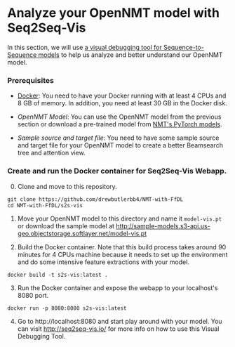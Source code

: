 # Analyze your OpenNMT model with Seq2Seq-Vis

In this section, we will use [a visual debugging tool for Sequence-to-Sequence models](https://github.com/HendrikStrobelt/Seq2Seq-Vis) to help us analyze and better understand our OpenNMT model.

### Prerequisites

* [Docker](https://www.docker.com/): You need to have your Docker running with at least 4 CPUs and 8 GB of memory. In addition, you need at least 30 GB in the Docker disk.

* *OpenNMT Model*: You can use the OpenNMT model from the previous section or download a pre-trained model from [NMT's PyTorch models](http://opennmt.net/Models-py/).

* *Sample source and target file*: You need to have some sample source and target file for your OpenNMT model to create a better Beamsearch tree and attention view.

### Create and run the Docker container for Seq2Seq-Vis Webapp.

0. Clone and move to this repository.

```shell
git clone https://github.com/drewbutlerbb4/NMT-with-FfDL
cd NMT-with-FfDL/s2s-vis
```

1. Move your OpenNMT model to this directory and name it `model-vis.pt` or download the sample model at http://sample-models.s3-api.us-geo.objectstorage.softlayer.net/model-vis.pt

2. Build the Docker container. Note that this build process takes around 90 minutes for 4 CPUs machine because it needs to set up the environment and do some intensive feature extractions with your model.

```shell
docker build -t s2s-vis:latest .
```

3. Run the Docker container and expose the webapp to your localhost's 8080 port.

```shell
docker run -p 8080:8080 s2s-vis:latest
```

4. Go to http://localhost:8080 and start play around with your model. You can visit http://seq2seq-vis.io/ for more info on how to use this Visual Debugging Tool.
